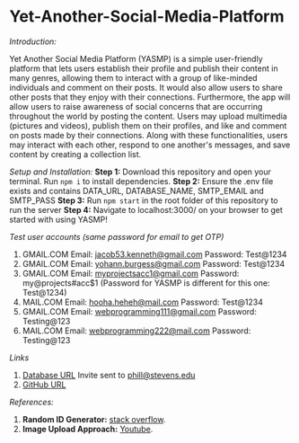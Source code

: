 # Yet-Another-Social-Media-Platform

*Introduction:*

Yet Another Social Media Platform (YASMP) is a simple user-friendly platform that lets users establish their profile and publish their content in many genres, allowing them to interact with a group of like-minded individuals and comment on their posts. It would also allow users to share other posts that they enjoy with their connections. Furthermore, the app will allow users to raise awareness of social concerns that are occurring throughout the world by posting the content. Users may upload multimedia (pictures and videos), publish them on their profiles, and like and comment on posts made by their connections. Along with these functionalities, users may interact with each other, respond to one another's messages, and save content by creating a collection list.

*Setup and Installation:*
**Step 1:** Download this repository and open your terminal. Run `npm i` to install dependencies.
**Step 2:** Ensure the .env file exists and contains DATA_URL, DATABASE_NAME, SMTP_EMAIL and SMTP_PASS
**Step 3:** Run `npm start` in the root folder of this repository to run the server
**Step 4:** Navigate to localhost:3000/ on your browser to get started with using YASMP!

*Test user accounts (same password for email to get OTP)*
1. GMAIL.COM Email: jacob53.kenneth@gmail.com Password: Test@1234
2. GMAIL.COM Email: yohann.burgess@gmail.com Password: Test@1234
3. GMAIL.COM Email: myprojectsacc1@gmail.com Password: my@projects#acc$1 (Password for YASMP is different for this one: Test@1234)
4. MAIL.COM Email: hooha.heheh@mail.com Password: Test@1234
5. GMAIL.COM Email: webprogramming111@gmail.com Password: Testing@123
6. MAIL.COM Email: webprogramming222@mail.com Password: Testing@123

*Links*
1. [Database URL](https://cloud.mongodb.com/v2/636a0fd74934230daa2f3339#/access) Invite sent to phill@stevens.edu
2. [GitHub URL](https://github.com/ashumatai/Yet-Another-Social-Media-Platform)

*References:*
1. **Random ID Generator:** [stack overflow](https://stackoverflow.com/questions/1349404/generate-random-string-characters-in-javascript).
2. **Image Upload Approach:** [Youtube](https://www.youtube.com/watch?v=7BnTHapJmD0).